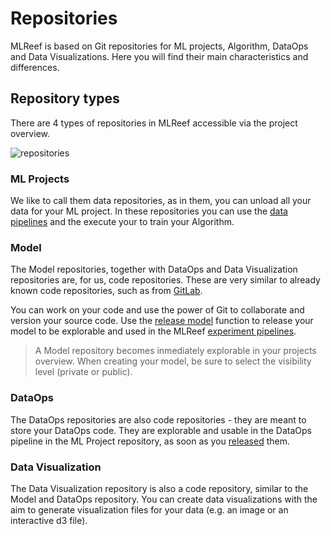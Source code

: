 # Repositories

MLReef is based on Git repositories for ML projects, Algorithm, DataOps and Data Visualizations. Here you will find their main characteristics and differences.

## Repository types 

There are 4 types of repositories in MLReef accessible via the project overview. 

![repositories](/repositories.png)

### ML Projects 

We like to call them data repositories, as in them, you can unload all your data for your ML project. In these repositories you can use the [data pipelines](docs/content/data20%pipelines/README.md) and the execute your  to train your Algorithm. 

### Model 

The Model repositories, together with DataOps and Data Visualization repositories are, for us, code repositories. These are very similar to already known code repositories, such as from [GitLab](https://gitlab.com). 

You can work on your code and use the power of Git to collaborate and version your source code. Use the [release model](docs/content/general/concepts/releasing.md) function to release your model to be explorable and used in the MLReef [experiment pipelines](docs/content/experiments/README.md). 

> A Model repository becomes inmediately explorable in your projects overview. When creating your model, be sure to select the visibility level (private or public). 

### DataOps

The DataOps repositories are also code repositories - they are meant to store your DataOps code. They are explorable and usable in the DataOps pipeline in the ML Project repository, as soon as you [released](docs/content/general/concepts/releasing.md) them. 

### Data Visualization

The Data Visualization repository is also a code repository, similar to the Model and DataOps repository. You can create data visualizations with the aim to generate visualization files for your data (e.g. an image or an interactive d3 file). 


